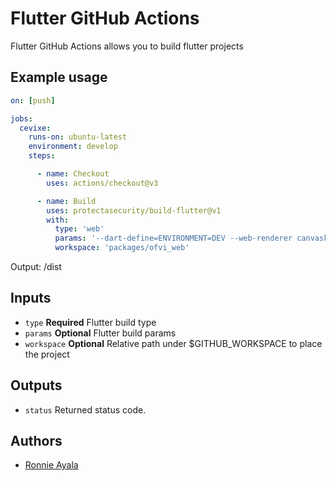 # Flutter GitHub Actions

Flutter GitHub Actions allows you to build flutter projects

## Example usage

```yaml
on: [push]

jobs:
  cevixe:
    runs-on: ubuntu-latest
    environment: develop
    steps:

      - name: Checkout
        uses: actions/checkout@v3

      - name: Build
        uses: protectasecurity/build-flutter@v1
        with:
          type: 'web'
          params: '--dart-define=ENVIRONMENT=DEV --web-renderer canvaskit --release'
          workspace: 'packages/ofvi_web'
```
Output: /dist


## Inputs

- `type` **Required** Flutter build type
- `params` **Optional** Flutter build params
- `workspace` **Optional** Relative path under $GITHUB_WORKSPACE to place the project

## Outputs

- `status` Returned status code.

## Authors

- [Ronnie Ayala](https://github.com/ronnieacs)
